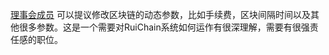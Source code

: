 [理事会成员](introduction/committee) 可以提议修改区块链的动态参数，比如手续费，区块间隔时间以及其他很多参数。这是一个需要对RuiChain系统如何运作有很深理解，需要有很强责任感的职位。